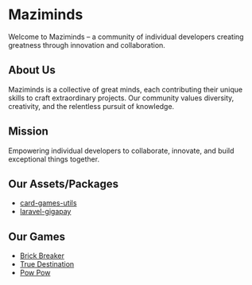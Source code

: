 # Maziminds

Welcome to Maziminds – a community of individual developers creating greatness through innovation and collaboration.

## About Us

Maziminds is a collective of great minds, each contributing their unique skills to craft extraordinary projects. Our community values diversity, creativity, and the relentless pursuit of knowledge.

## Mission

Empowering individual developers to collaborate, innovate, and build exceptional things together.

## Our Assets/Packages
- [card-games-utils](https://www.npmjs.com/package/card-games-utils)
- [laravel-gigapay](https://packagist.org/packages/mazimez/laravel-gigapay)

## Our Games
- [Brick Breaker](https://maziminds.itch.io/brick-breaker)
- [True Destination](https://maziminds.itch.io/true-destination)
- [Pow Pow](https://maziminds.itch.io/pow-pow)
